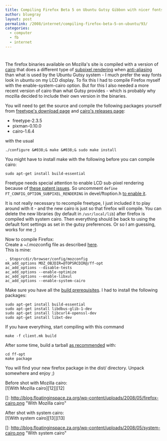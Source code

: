 ```yaml
---
title: Compiling Firefox Beta 5 on Ubuntu Gutsy Gibbon with nicer fonts
author: bluegray
layout: post
permalink: /2008/internet/compiling-firefox-beta-5-on-ubuntu/93/
categories:
  - computer
  - fb
  - internet
---
```

# 

The firefox binaries available on Mozilla's site is compiled with a version of [cairo][1] that does a different type of [subpixel rendering][2] when [anti-aliasing][3] than what is used by the Ubuntu Gutsy system - I much prefer the way fonts look in ubuntu on my LCD display. To fix this I had to compile Firefox myself with the enable-system-cairo option. But for this I also needed a more recent version of cairo than what Gutsy provides - which is probably why mozilla decided to include their own version in the binaries.

 [1]: http://en.wikipedia.org/wiki/Cairo_(graphics)
 [2]: http://en.wikipedia.org/wiki/Subpixel_rendering
 [3]: http://en.wikipedia.org/wiki/Anti_aliasing

You will need to get the source and compile the following packages yourself from [freetype's download page][4] and [ cairo's releases page][5]:

 [4]: http://freetype.sourceforge.net/download.html#stable
 [5]: http://cairographics.org/releases/

*   freetype-2.3.5
*   pixman-0.10.0
*   cairo-1.6.4

with the usual

    ./configure &#038;& make &#038;& sudo make install

You might have to install make with the following before you can compile cairo:

    sudo apt-get install build-essential

Freetype needs special attention to enable LCD sub-pixel rendering because of [these patent issues][6]. So uncomment `define FT_CONFIG_OPTION_SUBPIXEL_RENDERING` in devel/ftoption.h [to enable it][7].

 [6]: http://permalink.gmane.org/gmane.comp.fonts.freetype.user/1912
 [7]: https://sourceforge.net/project/shownotes.php?release_id=479191&group_id=3157

It is not really necessary to recompile freetype, I just included it to play around with it - and the new cairo is just so that firefox will compile. You can delete the new libraries (by default in `/usr/local/lib`) after firefox is compiled with system cairo. Then everything should be back to using the default font settings as set in the gutsy preferences. Or so I am guessing, works for me ;)

Now to compile Firefox:  
Create a ~/.mozconfig file as described [here][8].  
This is mine:

 [8]: http://developer.mozilla.org/en/docs/Configuring_Build_Options#Example_.mozconfig_Files

    . $topsrcdir/browser/config/mozconfig
    mk_add_options MOZ_OBJDIR=@TOPSRCDIR@/ff-opt
    ac_add_options --disable-tests
    ac_add_options --enable-optimize
    ac_add_options --enable-libxul
    ac_add_options --enable-system-cairo 

Make sure you have all the [build prerequisites][9]. I had to install the following packages:

 [9]: http://developer.mozilla.org/en/docs/Linux_Build_Prerequisites

    sudo apt-get install build-essential
    sudo apt-get install libdbus-glib-1-dev
    sudo apt-get install libcurl4-openssl-dev
    sudo apt-get install libxt-dev

If you have everything, start compiling with this command

    make -f client.mk build

After some time, build a tarball [as recommended][10] with:

 [10]: http://developer.mozilla.org/en/docs/Build_and_Install#Installing_Your_Build

    cd ff-opt
    make package

You will find your new firefox package in the dist/ directory. Unpack somewhere and enjoy ;)

Before shot with Mozilla cairo:  
[![With Mozilla cairo][12]][12]

 []: http://blog.floatinginspace.za.org/wp-content/uploads/2008/05/firefox-cairo.png "With Mozilla cairo"

After shot with system cairo:  
[![With system cairo][13]][13]

 []: http://blog.floatinginspace.za.org/wp-content/uploads/2008/05/system-cairo.png "With system cairo"